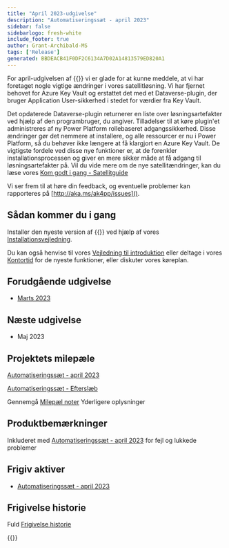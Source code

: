 ```yaml
---
title: "April 2023-udgivelse"
description: "Automatiseringssæt - april 2023"
sidebar: false
sidebarlogo: fresh-white
include_footer: true
author: Grant-Archibald-MS
tags: ['Release']
generated: BBDEACB41F0DF2C6134A7D02A14813579ED820A1
---
```


For april-udgivelsen af {{<product-name>}} vi er glade for at kunne meddele, at vi har foretaget nogle vigtige ændringer i vores satellitløsning. Vi har fjernet behovet for Azure Key Vault og erstattet det med et Dataverse-plugin, der bruger Application User-sikkerhed i stedet for værdier fra Key Vault. 

Det opdaterede Dataverse-plugin returnerer en liste over løsningsartefakter ved hjælp af den programbruger, du angiver. Tilladelser til at køre plugin'et administreres af ny Power Platform rollebaseret adgangssikkerhed. Disse ændringer gør det nemmere at installere, og alle ressourcer er nu i Power Platform, så du behøver ikke længere at få klargjort en Azure Key Vault. De vigtigste fordele ved disse nye funktioner er, at de forenkler installationsprocessen og giver en mere sikker måde at få adgang til løsningsartefakter på. Vil du vide mere om de nye satellitændringer, kan du læse vores [Kom godt i gang - Satellitguide](/da/get-started/satellite)

Vi ser frem til at høre din feedback, og eventuelle problemer kan rapporteres på [http://aka.ms/ak4pp/issues]().

## Sådan kommer du i gang

Installer den nyeste version af {{<product-name>}} ved hjælp af vores [Installationsvejledning](/da/get-started/install).

Du kan også henvise til vores [Vejledning til introduktion](/da/get-started) eller deltage i vores [Kontortid](/da/office-hours) for de nyeste funktioner, eller diskuter vores køreplan.

## Forudgående udgivelse

- [Marts 2023](/da/releases/march-2023)

## Næste udgivelse

- Maj 2023

## Projektets milepæle

[Automatiseringssæt - april 2023](https://github.com/orgs/microsoft/projects/486/views/11)

[Automatiseringssæt - Efterslæb](https://github.com/orgs/microsoft/projects/486/views/1)

Gennemgå [Milepæl noter](/da/releases/milestones) Yderligere oplysninger

## Produktbemærkninger

Inkluderet med [Automatiseringssæt - april 2023](https://github.com/microsoft/powercat-automation-kit/releases/tag/AutomationKit-April2023) for fejl og lukkede problemer

## Frigiv aktiver

- [Automatiseringssæt - april 2023](https://github.com/microsoft/powercat-automation-kit/releases/tag/AutomationKit-April2023)

## Frigivelse historie

Fuld [Frigivelse historie](/da/releases)

{{<questions name="/content/da/releases/April-2023.json" completed="Tak, fordi du gav feedback" showNavigationButtons="false" locale="da">}}
